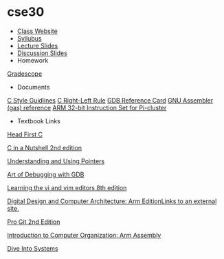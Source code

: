 # cse30
* [Class Website](https://sites.google.com/ucsd.edu/cse30spring22)
* [Syllubus](https://drive.google.com/file/d/1d0iW3F2Wt-uk8dvLns3DQvpCF7ayColz/view)
* [Lecture Slides](https://cseweb.ucsd.edu/classes/sp22/cse30-a/slides/)
* [Discussion Slides](https://canvas.ucsd.edu/courses/35552)
* Homework

[Gradescope](https://canvas.ucsd.edu/courses/35552/external_tools/80)
* Documents

 [C Style Guidlines](https://drive.google.com/file/d/1CaF16GJJg0kWi8NJnJ0aXSeG4zSMss50/view)
 [C Right-Left Rule](https://drive.google.com/file/d/1sK57yjYXs5Aj8srZwRd_hNeGpiKcKfQB/view)
 [GDB Reference Card](https://drive.google.com/file/d/1PCJRxfgQuIDVdJLHNlVR4U59PqJSn3RO/view)
 [GNU Assembler (gas) reference](https://drive.google.com/file/d/1dqXbzz2S5TWiD9EcqkyiYeuOhBqlirE0/view)
 [ARM 32-bit Instruction Set for Pi-cluster](https://drive.google.com/file/d/1pqSFd6iHjpNDPSeXWWjRQrQ5erQ1tZRP/view)
* Textbook Links

[Head First C](https://search-library.ucsd.edu/discovery/fulldisplay?context=L&vid=01UCS_SDI:UCSD&search_scope=ArticlesBooksEtc&tab=ArticleBooksEtc&docid=alma9914828943806531)

[C in a Nutshell 2nd edition](https://search-library.ucsd.edu/discovery/fulldisplay?context=PC&vid=01UCS_SDI:UCSD&search_scope=ArticlesBooksEtc&tab=ArticleBooksEtc&docid=cdi_askewsholts_vlebooks_9781449344559)

[Understanding and Using Pointers](https://search-library.ucsd.edu/discovery/fulldisplay?context=PC&vid=01UCS_SDI:UCSD&search_scope=ArticlesBooksEtc&tab=ArticleBooksEtc&docid=cdi_askewsholts_vlebooks_9781449344559)

[Art of Debugging with GDB](https://search-library.ucsd.edu/discovery/fulldisplay?context=L&vid=01UCS_SDI:UCSD&search_scope=ArticlesBooksEtc&tab=ArticleBooksEtc&docid=alma991007441759706535)

[Learning the vi and vim editors 8th edition](https://search-library.ucsd.edu/discovery/fulldisplay?context=PC&vid=01UCS_SDI:UCSD&search_scope=ArticlesBooksEtc&tab=ArticleBooksEtc&docid=cdi_safari_books_v2_9781492078791)

[Digital Design and Computer Architecture: Arm EditionLinks to an external site.](https://search-library.ucsd.edu/discovery/fulldisplay?context=L&vid=01UCS_SDI:UCSD&search_scope=ArticlesBooksEtc&tab=ArticleBooksEtc&docid=alma991008932009706535)

[Pro Git 2nd Edition](https://search-library.ucsd.edu/discovery/fulldisplay?context=L&vid=01UCS_SDI:UCSD&search_scope=ArticlesBooksEtc&tab=ArticleBooksEtc&docid=alma9914821528206531)

[Introduction to Computer Organization: Arm Assembly](https://bob.cs.sonoma.edu/IntroCompOrg-RPi/intro-co-rpi.html)

[Dive Into Systems](https://diveintosystems.org/book/)
